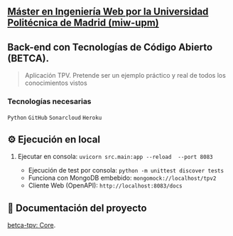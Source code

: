 ## [Máster en Ingeniería Web por la Universidad Politécnica de Madrid (miw-upm)](http://miw.etsisi.upm.es)
## Back-end con Tecnologías de Código Abierto (BETCA).
> Aplicación TPV. Pretende ser un ejemplo práctico y real de todos los conocimientos vistos

### Tecnologías necesarias
`Python` `GitHub` `Sonarcloud` `Heroku`

## :gear: Ejecución en local
1. Ejecutar en consola: `uvicorn src.main:app --reload  --port 8083`

   * Ejecución de test por consola: `python -m unittest discover tests`
   * Funciona con MongoDB embebido: `mongomock://localhost/tpv2`
   * Cliente Web (OpenAPI): `http://localhost:8083/docs`

## :book: Documentación del proyecto
[betca-tpv: Core](https://github.com/miw-upm/betca-tpv#back-end-core).

